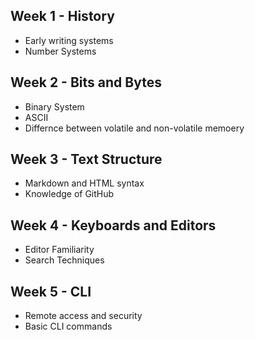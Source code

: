 ## Week 1 - History 
- Early writing systems 
- Number Systems 
## Week 2 - Bits and Bytes 
- Binary System 
- ASCII
- Differnce between volatile and non-volatile memoery
## Week 3 - Text Structure 
- Markdown and HTML syntax  
- Knowledge of GitHub 
## Week 4 - Keyboards and Editors 
- Editor Familiarity 
- Search Techniques 
## Week 5 - CLI
- Remote access and security  
- Basic CLI commands 

